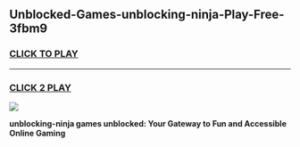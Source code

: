 
## Unblocked-Games-unblocking-ninja-Play-Free-3fbm9
<h3>
<a href="https://premium76.site?title=unblocking-ninja&ref=23A">CLICK TO PLAY</a></h3>
<hr>

<h3>
<a href="https://premium76.site?title=unblocking-ninja&ref=23A">CLICK 2 PLAY</a>
  
</h3>

<a href="https://premium76.site?title=unblocking-ninja&ref=23A"><img src="https://clearcache.store/games.png"></a>


**unblocking-ninja games unblocked: Your Gateway to Fun and Accessible Online Gaming**
